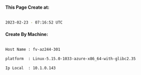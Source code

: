 
   
#### This Page Create at:

```bash

2023-02-23 - 07:16:52 UTC

```

#### Create By Machine:

```bash

Host Name : fv-az244-301

platform  : Linux-5.15.0-1033-azure-x86_64-with-glibc2.35

Ip Local  : 10.1.0.143

```

